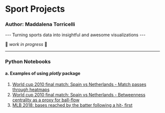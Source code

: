 # Sport Projects
### Author: Maddalena Torricelli
--- Turning sports data into insightful and awesome visualizations ---

:construction_worker: *work in progress* :construction_worker:

---

### Python Notebooks
#### a. Examples of using *plotly* package
1. [World cup 2010 final match: Spain vs Netherlands - Match passes through heatmaps](https://htmlpreview.github.io/?https://github.com/maddaleona/sport_projects/blob/main/data/world_cup_2010_heat.html)
2. [World cup 2010 final match: Spain vs Netherlands - Betweenness centrality as a proxy for ball-flow](https://htmlpreview.github.io/?https://github.com/maddaleona/sport_projects/blob/main/data/world_cup_2010_hist.html)
3. [MLB 2018: bases reached by the batter following a hit- first](https://htmlpreview.github.io/?https://github.com/maddaleona/sport_projects/blob/main/data/MLB_2018_hits.html)
